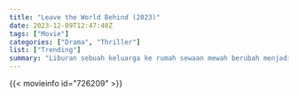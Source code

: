 ```yaml
---
title: "Leave the World Behind (2023)"
date: 2023-12-09T12:47:48Z
tags: ["Movie"]
categories: ["Drama", "Thriller"]
list: ["Trending"]
summary: "Liburan sebuah keluarga ke rumah sewaan mewah berubah menjadi buruk ketika serangan siber melumpuhkan perangkat mereka, dan dua orang asing muncul di depan pintu mereka."
---
```


<mux-player stream-type="on-demand"
src="https://kp3d-my.sharepoint.com/personal/ryoo_kp3d_onmicrosoft_com/_layouts/15/download.aspx?share=EQr-WKzS6f9Lj-JLQd98VSgBGAhzgjx4YDNHV4iMoJUmkQ" prefer-playback="mse" controls>

</mux-player>


{{< movieinfo id="726209" >}}

<script src="https://cdn.jsdelivr.net/npm/@mux/mux-player"></script>

 <script type="application/ld+json ">
{
"@context": "https://schema.org/",
"@type": "VideoObject",
"name": "Leave the World Behind",
"contentUrl": "https://stream.mux.com/6buJBVl01k01u3h21wJTYFBQaWLZLch2cuFVHApkGgYso.m3u8",
"thumbnailUrl": "https://www.themoviedb.org/t/p/original/g65CxiPR2Jvpy7mcG6CyU9Q6MiE.jpg?width=314&fit_mode=preserve&time=25",
"uploadDate": "2023-12-09T12:47:48Z",
}

</script>
